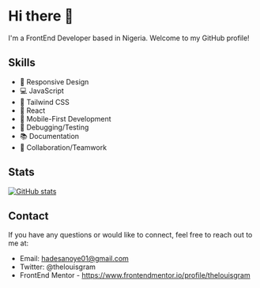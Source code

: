 # Hi there 👋

I'm a FrontEnd Developer based in Nigeria. Welcome to my GitHub profile!

## Skills

- 📐 Responsive Design
- 💻 JavaScript
- 💨 Tailwind CSS
- 🧪  React
- 📱 Mobile-First Development
- 🔧 Debugging/Testing
- 📚 Documentation
- 🤝 Collaboration/Teamwork

## Stats

[![GitHub stats](https://github-readme-stats.vercel.app/api?username=thelouisgram&show_icons=true&count_private=true&theme=dark)](https://github.com/thelouisgram)

## Contact
If you have any questions or would like to connect, feel free to reach out to me at:

- Email: hadesanoye01@gmail.com
- Twitter: @thelouisgram
- FrontEnd Mentor - https://www.frontendmentor.io/profile/thelouisgram
